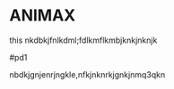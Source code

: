 # ANIMAX
   this nkdbkjfnlkdml;fdlkmflkmbjknkjnknjk
   
   
   
#pd1
   
   nbdkjgnjenrjngkle,nfkjnknrkjgnkjnmq3qkn
